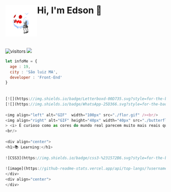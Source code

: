 
<img align="left" alt="GIF" height="100px" width="100px" src="./Axj8ig7.gif" /> Hi, I'm Edson 🫴
==============
<br />
<br />
<br />
<br />


![visitors](https://visitor-badge.glitch.me/badge?page_id=eddev000&left_color=purple&right_color=red) 
[![](https://img.shields.io/github/followers/eddev000?label=Follow&style=social)](https://github.com/eddev000)


```js
let infoMe = {
  age : 19,
  city : 'São luiz MA',
  developer : 'Front-End'
}


[![](https://img.shields.io/badge/Letterboxd-00D735.svg?style=for-the-badge&logo=Letterboxd&logoColor=white)](https://letterboxd.com/Mayber/)
[![](https://img.shields.io/badge/WhatsApp-25D366.svg?style=for-the-badge&logo=WhatsApp&logoColor=white)](https://wa.me/5598985015011?text=HI)

<img align="left" alt="GIF"  width="100px" src="./flor.gif" /><br/>
<img align="right" alt="GIF" height="40px" width="40px" src="./butterfly.gif" />
> <i> É curioso como as cores do mundo real parecem muito mais reais quando vistas no cinema. O cinema não tem fronteiras nem limites. É um fluxo constante de sonho.</i>
<br/>

<div align="center">
<h1>📚 Learning:</h1>

![CSS3](https://img.shields.io/badge/css3-%231572B6.svg?style=for-the-badge&logo=css3&logoColor=white) ![HTML5](https://img.shields.io/badge/html5-%23E34F26.svg?style=for-the-badge&logo=html5&logoColor=white) ![JavaScript](https://img.shields.io/badge/javascript-%23323330.svg?style=for-the-badge&logo=javascript&logoColor=%23F7DF1E) ![PHP](https://img.shields.io/badge/php-%23777BB4.svg?style=for-the-badge&logo=php&logoColor=white) ![Vue.js](https://img.shields.io/badge/vuejs-%2335495e.svg?style=for-the-badge&logo=vuedotjs&logoColor=%234FC08D) ![SASS](https://img.shields.io/badge/SASS-hotpink.svg?style=for-the-badge&logo=SASS&logoColor=white) ![NodeJS](https://img.shields.io/badge/node.js-6DA55F?style=for-the-badge&logo=node.js&logoColor=white)

![image](https://github-readme-stats.vercel.app/api/top-langs/?username=eddev000&hide=html&layout=compact=true&theme=radical)
</div>
<div align="center">
</div>

